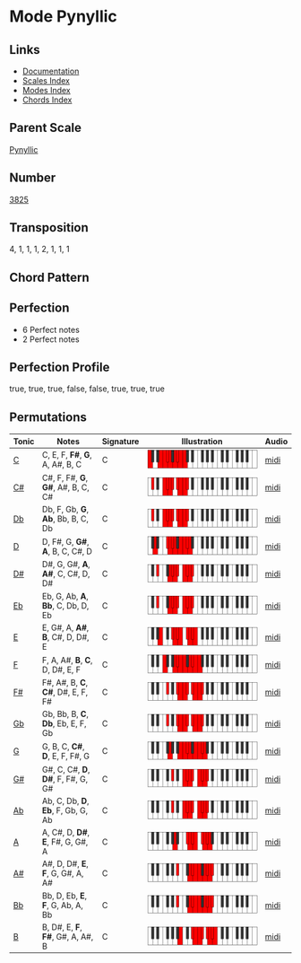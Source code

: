 # Mode Pynyllic

## Links

- [Documentation](README.md)
- [Scales Index](Scales.md)
- [Modes Index](Modes.md)
- [Chords Index](Chords.md)

## Parent Scale

[Pynyllic](ScalePynyllic.md)

## Number

[3825](https://ianring.com/musictheory/scales/3825)

## Transposition

4, 1, 1, 1, 2, 1, 1, 1

## Chord Pattern



## Perfection

- 6 Perfect notes
- 2 Perfect notes

## Perfection Profile

true, true, true, false, false, true, true, true

## Permutations

| Tonic | Notes | Signature | Illustration | Audio |
|-------|-------|-----------|--------------|-------|
| [C](ModeCNaturalPynyllic.md) | C, E, F, **F#**, **G**, A, A#, B, C | C | ![CNaturalPynyllic](ModeCNaturalPynyllic.png) | [midi](https://github.com/edipermadi/music/blob/main/docs/ModeCNaturalPynyllic.mid?raw=true) |
| [C#](ModeCSharpPynyllic.md) | C#, F, F#, **G**, **G#**, A#, B, C, C# | C | ![CSharpPynyllic](ModeCSharpPynyllic.png) | [midi](https://github.com/edipermadi/music/blob/main/docs/ModeCSharpPynyllic.mid?raw=true) |
| [Db](ModeDFlatPynyllic.md) | Db, F, Gb, **G**, **Ab**, Bb, B, C, Db | C | ![DFlatPynyllic](ModeDFlatPynyllic.png) | [midi](https://github.com/edipermadi/music/blob/main/docs/ModeDFlatPynyllic.mid?raw=true) |
| [D](ModeDNaturalPynyllic.md) | D, F#, G, **G#**, **A**, B, C, C#, D | C | ![DNaturalPynyllic](ModeDNaturalPynyllic.png) | [midi](https://github.com/edipermadi/music/blob/main/docs/ModeDNaturalPynyllic.mid?raw=true) |
| [D#](ModeDSharpPynyllic.md) | D#, G, G#, **A**, **A#**, C, C#, D, D# | C | ![DSharpPynyllic](ModeDSharpPynyllic.png) | [midi](https://github.com/edipermadi/music/blob/main/docs/ModeDSharpPynyllic.mid?raw=true) |
| [Eb](ModeEFlatPynyllic.md) | Eb, G, Ab, **A**, **Bb**, C, Db, D, Eb | C | ![EFlatPynyllic](ModeEFlatPynyllic.png) | [midi](https://github.com/edipermadi/music/blob/main/docs/ModeEFlatPynyllic.mid?raw=true) |
| [E](ModeENaturalPynyllic.md) | E, G#, A, **A#**, **B**, C#, D, D#, E | C | ![ENaturalPynyllic](ModeENaturalPynyllic.png) | [midi](https://github.com/edipermadi/music/blob/main/docs/ModeENaturalPynyllic.mid?raw=true) |
| [F](ModeFNaturalPynyllic.md) | F, A, A#, **B**, **C**, D, D#, E, F | C | ![FNaturalPynyllic](ModeFNaturalPynyllic.png) | [midi](https://github.com/edipermadi/music/blob/main/docs/ModeFNaturalPynyllic.mid?raw=true) |
| [F#](ModeFSharpPynyllic.md) | F#, A#, B, **C**, **C#**, D#, E, F, F# | C | ![FSharpPynyllic](ModeFSharpPynyllic.png) | [midi](https://github.com/edipermadi/music/blob/main/docs/ModeFSharpPynyllic.mid?raw=true) |
| [Gb](ModeGFlatPynyllic.md) | Gb, Bb, B, **C**, **Db**, Eb, E, F, Gb | C | ![GFlatPynyllic](ModeGFlatPynyllic.png) | [midi](https://github.com/edipermadi/music/blob/main/docs/ModeGFlatPynyllic.mid?raw=true) |
| [G](ModeGNaturalPynyllic.md) | G, B, C, **C#**, **D**, E, F, F#, G | C | ![GNaturalPynyllic](ModeGNaturalPynyllic.png) | [midi](https://github.com/edipermadi/music/blob/main/docs/ModeGNaturalPynyllic.mid?raw=true) |
| [G#](ModeGSharpPynyllic.md) | G#, C, C#, **D**, **D#**, F, F#, G, G# | C | ![GSharpPynyllic](ModeGSharpPynyllic.png) | [midi](https://github.com/edipermadi/music/blob/main/docs/ModeGSharpPynyllic.mid?raw=true) |
| [Ab](ModeAFlatPynyllic.md) | Ab, C, Db, **D**, **Eb**, F, Gb, G, Ab | C | ![AFlatPynyllic](ModeAFlatPynyllic.png) | [midi](https://github.com/edipermadi/music/blob/main/docs/ModeAFlatPynyllic.mid?raw=true) |
| [A](ModeANaturalPynyllic.md) | A, C#, D, **D#**, **E**, F#, G, G#, A | C | ![ANaturalPynyllic](ModeANaturalPynyllic.png) | [midi](https://github.com/edipermadi/music/blob/main/docs/ModeANaturalPynyllic.mid?raw=true) |
| [A#](ModeASharpPynyllic.md) | A#, D, D#, **E**, **F**, G, G#, A, A# | C | ![ASharpPynyllic](ModeASharpPynyllic.png) | [midi](https://github.com/edipermadi/music/blob/main/docs/ModeASharpPynyllic.mid?raw=true) |
| [Bb](ModeBFlatPynyllic.md) | Bb, D, Eb, **E**, **F**, G, Ab, A, Bb | C | ![BFlatPynyllic](ModeBFlatPynyllic.png) | [midi](https://github.com/edipermadi/music/blob/main/docs/ModeBFlatPynyllic.mid?raw=true) |
| [B](ModeBNaturalPynyllic.md) | B, D#, E, **F**, **F#**, G#, A, A#, B | C | ![BNaturalPynyllic](ModeBNaturalPynyllic.png) | [midi](https://github.com/edipermadi/music/blob/main/docs/ModeBNaturalPynyllic.mid?raw=true) |
